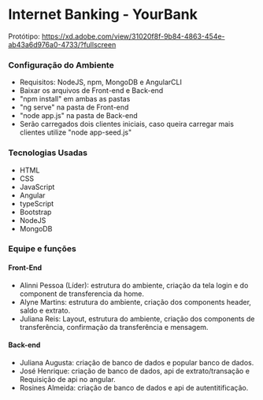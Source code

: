 # Internet Banking - YourBank

Protótipo: https://xd.adobe.com/view/31020f8f-9b84-4863-454e-ab43a6d976a0-4733/?fullscreen

### Configuração do Ambiente

- Requisitos: NodeJS, npm, MongoDB e AngularCLI
- Baixar os arquivos de Front-end e Back-end
- "npm install" em ambas as pastas
- "ng serve" na pasta de Front-end
- "node app.js" na pasta de Back-end
- Serão carregados dois clientes iniciais, caso queira carregar mais clientes utilize "node app-seed.js"

### Tecnologias Usadas

- HTML
- CSS
- JavaScript
- Angular
- typeScript
- Bootstrap
- NodeJS
- MongoDB

### Equipe e funções

#### Front-End

- Alinni Pessoa (Líder): estrutura do ambiente, criação da tela login e do component de transferencia da home.
- Alyne Martins: estrutura do ambiente, criação dos components header, saldo e extrato.
- Juliana Reis: Layout, estrutura do ambiente, criação dos components de transferência, confirmação da transferência e mensagem.

#### Back-end

- Juliana Augusta: criação de banco de dados e popular banco de dados.
- José Henrique: criação de banco de dados, api de extrato/transação e Requisição de api no angular.
- Rosines Almeida: criação de banco de dados e api de autentitificação.

